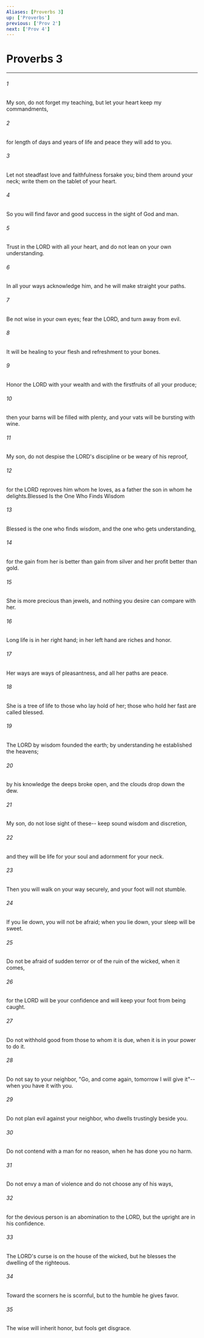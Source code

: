```yaml
---
Aliases: [Proverbs 3]
up: ['Proverbs']
previous: ['Prov 2']
next: ['Prov 4']
---
```

# Proverbs 3
***



###### 1 
My son, do not forget my teaching, but let your heart keep my commandments, 

###### 2 
for length of days and years of life and peace they will add to you. 

###### 3 
Let not steadfast love and faithfulness forsake you; bind them around your neck; write them on the tablet of your heart. 

###### 4 
So you will find favor and good success in the sight of God and man. 

###### 5 
Trust in the LORD with all your heart, and do not lean on your own understanding. 

###### 6 
In all your ways acknowledge him, and he will make straight your paths. 

###### 7 
Be not wise in your own eyes; fear the LORD, and turn away from evil. 

###### 8 
It will be healing to your flesh and refreshment to your bones. 

###### 9 
Honor the LORD with your wealth and with the firstfruits of all your produce; 

###### 10 
then your barns will be filled with plenty, and your vats will be bursting with wine. 

###### 11 
My son, do not despise the LORD's discipline or be weary of his reproof, 

###### 12 
for the LORD reproves him whom he loves, as a father the son in whom he delights.Blessed Is the One Who Finds Wisdom 

###### 13 
Blessed is the one who finds wisdom, and the one who gets understanding, 

###### 14 
for the gain from her is better than gain from silver and her profit better than gold. 

###### 15 
She is more precious than jewels, and nothing you desire can compare with her. 

###### 16 
Long life is in her right hand; in her left hand are riches and honor. 

###### 17 
Her ways are ways of pleasantness, and all her paths are peace. 

###### 18 
She is a tree of life to those who lay hold of her; those who hold her fast are called blessed. 

###### 19 
The LORD by wisdom founded the earth; by understanding he established the heavens; 

###### 20 
by his knowledge the deeps broke open, and the clouds drop down the dew. 

###### 21 
My son, do not lose sight of these-- keep sound wisdom and discretion, 

###### 22 
and they will be life for your soul and adornment for your neck. 

###### 23 
Then you will walk on your way securely, and your foot will not stumble. 

###### 24 
If you lie down, you will not be afraid; when you lie down, your sleep will be sweet. 

###### 25 
Do not be afraid of sudden terror or of the ruin of the wicked, when it comes, 

###### 26 
for the LORD will be your confidence and will keep your foot from being caught. 

###### 27 
Do not withhold good from those to whom it is due, when it is in your power to do it. 

###### 28 
Do not say to your neighbor, "Go, and come again, tomorrow I will give it"--when you have it with you. 

###### 29 
Do not plan evil against your neighbor, who dwells trustingly beside you. 

###### 30 
Do not contend with a man for no reason, when he has done you no harm. 

###### 31 
Do not envy a man of violence and do not choose any of his ways, 

###### 32 
for the devious person is an abomination to the LORD, but the upright are in his confidence. 

###### 33 
The LORD's curse is on the house of the wicked, but he blesses the dwelling of the righteous. 

###### 34 
Toward the scorners he is scornful, but to the humble he gives favor. 

###### 35 
The wise will inherit honor, but fools get disgrace.
